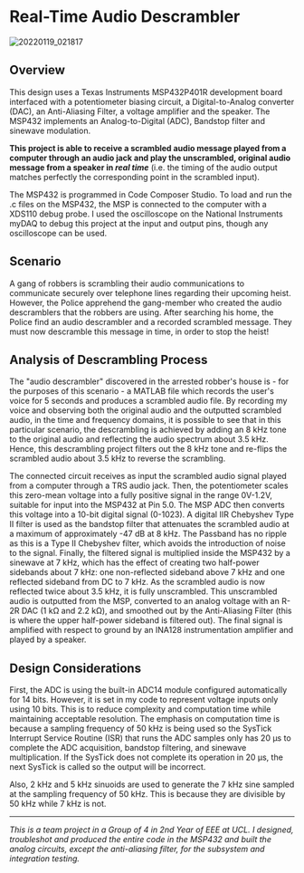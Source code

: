 # Real-Time Audio Descrambler

![20220119_021817](https://user-images.githubusercontent.com/73920832/150238612-9ad2512e-82f9-4f44-951c-f0ceea7d534d.jpg)

## Overview
This design uses a Texas Instruments MSP432P401R development board interfaced with a potentiometer biasing circuit, a Digital-to-Analog converter (DAC), an Anti-Aliasing Filter, a voltage amplifier and the speaker. The MSP432 implements an Analog-to-Digital (ADC), Bandstop filter and sinewave modulation.

**This project is able to receive a scrambled audio message played from a computer through an audio jack and play the unscrambled, original audio message from a speaker in *real time*** (i.e. the timing of the audio output matches perfectly the corresponding point in the scrambled input).

The MSP432 is programmed in Code Composer Studio. To load and run the .c files on the MSP432, the MSP is connected to the computer with a XDS110 debug probe. I used the oscilloscope on the National Instruments myDAQ to debug this project at the input and output pins, though any oscilloscope can be used.

## Scenario
A gang of robbers is scrambling their audio communications to communicate securely over telephone lines regarding their upcoming heist. However, the Police apprehend the gang-member who created the audio descramblers that the robbers are using. After searching his home, the Police find an audio descrambler and a recorded scrambled message. They must now descramble this message in time, in order to stop the heist!

## Analysis of Descrambling Process
The "audio descrambler" discovered in the arrested robber's house is - for the purposes of this scenario - a MATLAB file which records the user's voice for 5 seconds and produces a scrambled audio file. By recording my voice and observing both the original audio and the outputted scrambled audio, in the time and frequency domains, it is possible to see that in this particular scenario, the descrambling is achieved by adding an 8 kHz tone to the original audio and reflecting the audio spectrum about 3.5 kHz. Hence, this descrambling project filters out the 8 kHz tone and re-flips the scrambled audio about 3.5 kHz to reverse the scrambling.

The connected circuit receives as input the scrambled audio signal played from a computer through a TRS audio jack. Then, the potentiometer scales this zero-mean voltage into a fully positive signal in the range 0V-1.2V, suitable for input into the MSP432 at Pin 5.0. The MSP ADC then converts this voltage into a 10-bit digital signal (0-1023). A digital IIR Chebyshev Type II filter is used as the bandstop filter that attenuates the scrambled audio at a maximum of approximately -47 dB at 8 kHz. The Passband has no ripple as this is a Type II Chebyshev filter, which avoids the introduction of noise to the signal. Finally, the filtered signal is multiplied inside the MSP432 by a sinewave at 7 kHz, which has the effect of creating two half-power sidebands about 7 kHz: one non-reflected sideband above 7 kHz and one reflected sideband from DC to 7 kHz. As the scrambled audio is now reflected twice about 3.5 kHz, it is fully unscrambled. This unscrambled audio is outputted from the MSP, converted to an analog voltage with an R-2R DAC (1 kΩ and 2.2 kΩ), and smoothed out by the Anti-Aliasing Filter (this is where the upper half-power sideband is filtered out). The final signal is amplified with respect to ground by an INA128 instrumentation amplifier and played by a speaker.

## Design Considerations
First, the ADC is using the built-in ADC14 module configured automatically for 14 bits. However, it is set in my code to represent voltage inputs only using 10 bits. This is to reduce complexity and computation time while maintaining acceptable resolution. The emphasis on computation time is because a sampling frequency of 50 kHz is being used so the SysTick Interrupt Service Routine (ISR) that runs the ADC samples only has 20 μs to complete the ADC acquisition, bandstop filtering, and sinewave multiplication. If the SysTick does not complete its operation in 20 μs, the next SysTick is called so the output will be incorrect.

Also, 2 kHz and 5 kHz sinuoids are used to generate the 7 kHz sine sampled at the sampling frequency of 50 kHz. This is because they are divisible by 50 kHz while 7 kHz is not.


__________________________________________
*This is a team project in a Group of 4 in 2nd Year of EEE at UCL. I designed, troubleshot and produced the entire code in the MSP432 and built the analog circuits, except the anti-aliasing filter, for the subsystem and integration testing.*
